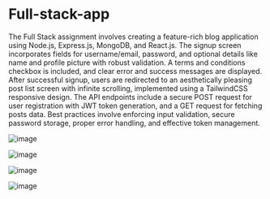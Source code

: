 ﻿# Full-stack-app

The Full Stack assignment involves creating a feature-rich blog application using Node.js, Express.js, MongoDB, and React.js. The signup screen incorporates fields for username/email, password, and optional details like name and profile picture with robust validation. A terms and conditions checkbox is included, and clear error and success messages are displayed. After successful signup, users are redirected to an aesthetically pleasing post list screen with infinite scrolling, implemented using a TailwindCSS responsive design. The API endpoints include a secure POST request for user registration with JWT token generation, and a GET request for fetching posts data. Best practices involve enforcing input validation, secure password storage, proper error handling, and effective token management. 


![image](https://github.com/khushboo0511/Full-stack-app/assets/69863418/57ecf29d-5a4a-4e4a-a2bd-147999776bef)

![image](https://github.com/khushboo0511/Full-stack-app/assets/69863418/e56e58f3-2a21-4c29-be4d-19582b468382)

![image](https://github.com/khushboo0511/Full-stack-app/assets/69863418/ecd26a8a-e602-46a0-a3b7-66cc7f39275b)

![image](https://github.com/khushboo0511/Full-stack-app/assets/69863418/cf81cc50-f43d-4759-8c4b-1870f56719bc)
